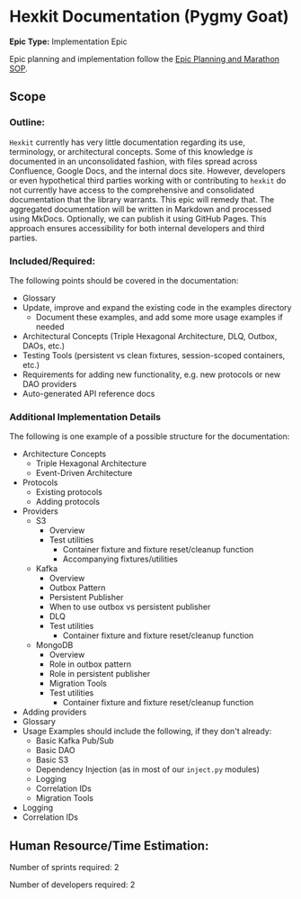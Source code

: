 # Hexkit Documentation (Pygmy Goat)
**Epic Type:** Implementation Epic

Epic planning and implementation follow the
[Epic Planning and Marathon SOP](https://docs.ghga-dev.de/main/sops/sop001_epic_planning.html).

## Scope
### Outline:
`Hexkit` currently has very little documentation regarding its use, terminology,
or architectural concepts. Some of this knowledge *is* documented in an unconsolidated
fashion, with files spread across Confluence, Google Docs, and the internal docs
site. However, developers or even hypothetical third parties working with or
contributing to `hexkit` do not currently have access to the comprehensive and
consolidated documentation that the library warrants. This epic will remedy that.
The aggregated documentation will be written in Markdown and processed using MkDocs.
Optionally, we can publish it using GitHub Pages. This approach ensures accessibility
for both internal developers and third parties.


### Included/Required:
The following points should be covered in the documentation:
- Glossary
- Update, improve and expand the existing code in the examples directory
  - Document these examples, and add some more usage examples if needed
- Architectural Concepts (Triple Hexagonal Architecture, DLQ, Outbox, DAOs, etc.)
- Testing Tools (persistent vs clean fixtures, session-scoped containers, etc.)
- Requirements for adding new functionality, e.g. new protocols or new DAO providers
- Auto-generated API reference docs


### Additional Implementation Details
The following is one example of a possible structure for the documentation:

- Architecture Concepts
  - Triple Hexagonal Architecture
  - Event-Driven Architecture
- Protocols
  - Existing protocols
  - Adding protocols
- Providers
  - S3
    - Overview
    - Test utilities
      - Container fixture and fixture reset/cleanup function
      - Accompanying fixtures/utilities
  - Kafka
    - Overview
    - Outbox Pattern
    - Persistent Publisher
    - When to use outbox vs persistent publisher
    - DLQ
    - Test utilities
      - Container fixture and fixture reset/cleanup function
  - MongoDB
    - Overview
    - Role in outbox pattern
    - Role in persistent publisher
    - Migration Tools
    - Test utilities
      - Container fixture and fixture reset/cleanup function
- Adding providers
- Glossary
- Usage Examples should include the following, if they don't already:
  - Basic Kafka Pub/Sub
  - Basic DAO
  - Basic S3
  - Dependency Injection (as in most of our `inject.py` modules)
  - Logging
  - Correlation IDs
  - Migration Tools
- Logging
- Correlation IDs


## Human Resource/Time Estimation:

Number of sprints required: 2

Number of developers required: 2
